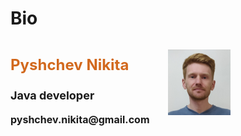 # Bio

<div style="display: flex">
    <div style="flex: 1; font-size: large; font-weight: bold; text-align: left">
        <p style="color: chocolate; font-size: x-large">Pyshchev Nikita</p>
        <p>Java developer</p>
        <p style="font-size: medium">pyshchev.nikita@gmail.com</p>
    </div>
    <div style="flex: 1; width: 10%">
        <p><img src="img_2.png" width="100" alt="accessibility text"></p>
    </div>
</div>

